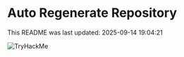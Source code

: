 # Auto Regenerate Repository

This README was last updated: 2025-09-14 19:04:21

 ![TryHackMe](https://tryhackme.com/badge/533634)